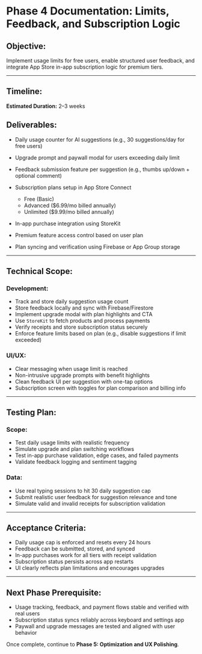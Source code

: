 # Phase 4 Documentation: Limits, Feedback, and Subscription Logic

## Objective:

Implement usage limits for free users, enable structured user feedback, and integrate App Store in-app subscription logic for premium tiers.

---

## Timeline:

**Estimated Duration:** 2–3 weeks

## Deliverables:

* Daily usage counter for AI suggestions (e.g., 30 suggestions/day for free users)
* Upgrade prompt and paywall modal for users exceeding daily limit
* Feedback submission feature per suggestion (e.g., thumbs up/down + optional comment)
* Subscription plans setup in App Store Connect

  * Free (Basic)
  * Advanced (\$6.99/mo billed annually)
  * Unlimited (\$9.99/mo billed annually)
* In-app purchase integration using StoreKit
* Premium feature access control based on user plan
* Plan syncing and verification using Firebase or App Group storage

---

## Technical Scope:

### Development:

* Track and store daily suggestion usage count
* Store feedback locally and sync with Firebase/Firestore
* Implement upgrade modal with plan highlights and CTA
* Use `StoreKit` to fetch products and process payments
* Verify receipts and store subscription status securely
* Enforce feature limits based on plan (e.g., disable suggestions if limit exceeded)

### UI/UX:

* Clear messaging when usage limit is reached
* Non-intrusive upgrade prompts with benefit highlights
* Clean feedback UI per suggestion with one-tap options
* Subscription screen with toggles for plan comparison and billing info

---

## Testing Plan:

### Scope:

* Test daily usage limits with realistic frequency
* Simulate upgrade and plan switching workflows
* Test in-app purchase validation, edge cases, and failed payments
* Validate feedback logging and sentiment tagging

### Data:

* Use real typing sessions to hit 30 daily suggestion cap
* Submit realistic user feedback for suggestion relevance and tone
* Simulate valid and invalid receipts for subscription validation

---

## Acceptance Criteria:

* Daily usage cap is enforced and resets every 24 hours
* Feedback can be submitted, stored, and synced
* In-app purchases work for all tiers with receipt validation
* Subscription status persists across app restarts
* UI clearly reflects plan limitations and encourages upgrades

---

## Next Phase Prerequisite:

* Usage tracking, feedback, and payment flows stable and verified with real users
* Subscription status syncs reliably across keyboard and settings app
* Paywall and upgrade messages are tested and aligned with user behavior

Once complete, continue to **Phase 5: Optimization and UX Polishing**.
